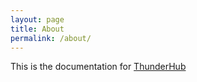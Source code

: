 ```yaml
---
layout: page
title: About
permalink: /about/
---
```


This is the documentation for [ThunderHub](https://github.com/apotdevin/thunderhub)
